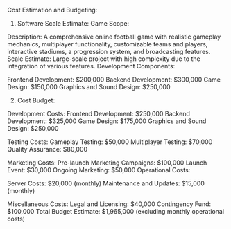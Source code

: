 Cost Estimation and Budgeting:

1. Software Scale Estimate:
Game Scope:

Description: A comprehensive online football game with realistic gameplay mechanics, multiplayer functionality, customizable teams and players, interactive stadiums, a progression system, and broadcasting features.
Scale Estimate: Large-scale project with high complexity due to the integration of various features.
Development Components:

Frontend Development: $200,000
Backend Development: $300,000
Game Design: $150,000
Graphics and Sound Design: $250,000

2. Cost Budget:

Development Costs:
Frontend Development: $250,000
Backend Development: $325,000
Game Design: $175,000
Graphics and Sound Design: $250,000

Testing Costs:
Gameplay Testing: $50,000
Multiplayer Testing: $70,000
Quality Assurance: $80,000

Marketing Costs:
Pre-launch Marketing Campaigns: $100,000
Launch Event: $30,000
Ongoing Marketing: $50,000
Operational Costs:

Server Costs: $20,000 (monthly)
Maintenance and Updates: $15,000 (monthly)

Miscellaneous Costs:
Legal and Licensing: $40,000
Contingency Fund: $100,000
Total Budget Estimate: $1,965,000 (excluding monthly operational costs)